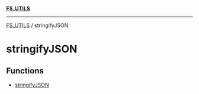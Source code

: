[**FS_UTILS**](../README.md)

***

[FS_UTILS](../README.md) / stringifyJSON

# stringifyJSON

## Functions

- [stringifyJSON](functions/stringifyJSON.md)

